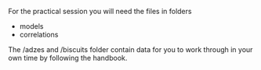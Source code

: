 For the practical session you will need the files in folders  
- models
- correlations  

The /adzes and /biscuits folder contain data for you to work through in your own time by following the handbook.  

  
  
